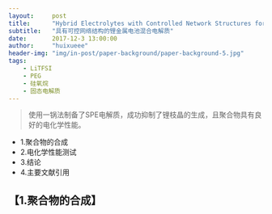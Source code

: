 ```yaml
---
layout:     post
title:      "Hybrid Electrolytes with Controlled Network Structures for Lithium Metal Batteries"
subtitle:   "具有可控网络结构的锂金属电池混合电解质"
date:       2017-12-3 13:00:00
author:     "huixueee"
header-img: "img/in-post/paper-background/paper-background-5.jpg"
tags: 
    - LiTFSI
    - PEG
    - 硅氧烷
    - 固态电解质
---
```


> 使用一锅法制备了SPE电解质，成功抑制了锂枝晶的生成，且聚合物具有良好的电化学性能。

* 1.聚合物的合成
* 2.电化学性能测试
* 3.结论
* 4.主要文献引用

## 【1.聚合物的合成】
